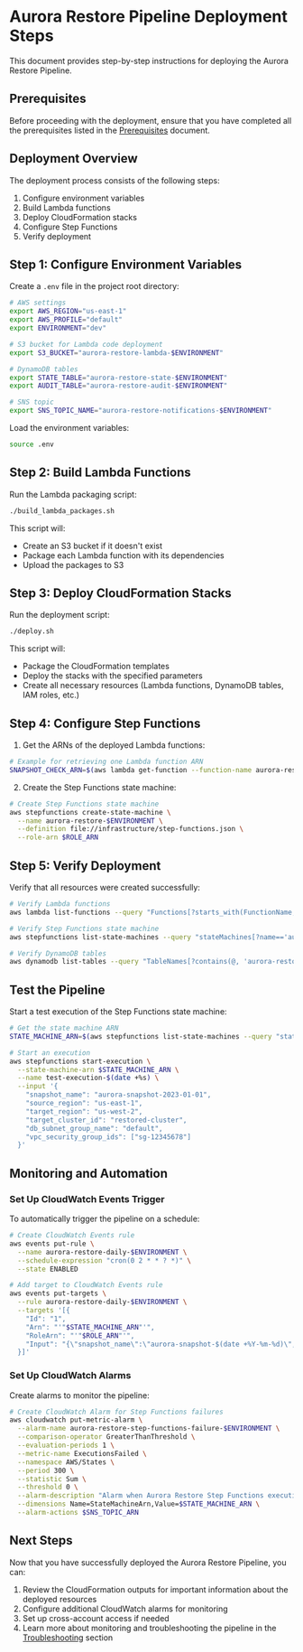 # Aurora Restore Pipeline Deployment Steps

This document provides step-by-step instructions for deploying the Aurora Restore Pipeline.

## Prerequisites

Before proceeding with the deployment, ensure that you have completed all the prerequisites listed in the [Prerequisites](./01_prerequisites.md) document.

## Deployment Overview

The deployment process consists of the following steps:

1. Configure environment variables
2. Build Lambda functions
3. Deploy CloudFormation stacks
4. Configure Step Functions
5. Verify deployment

## Step 1: Configure Environment Variables

Create a `.env` file in the project root directory:

```bash
# AWS settings
export AWS_REGION="us-east-1"
export AWS_PROFILE="default"
export ENVIRONMENT="dev"

# S3 bucket for Lambda code deployment
export S3_BUCKET="aurora-restore-lambda-$ENVIRONMENT"

# DynamoDB tables
export STATE_TABLE="aurora-restore-state-$ENVIRONMENT"
export AUDIT_TABLE="aurora-restore-audit-$ENVIRONMENT"

# SNS topic
export SNS_TOPIC_NAME="aurora-restore-notifications-$ENVIRONMENT"
```

Load the environment variables:

```bash
source .env
```

## Step 2: Build Lambda Functions

Run the Lambda packaging script:

```bash
./build_lambda_packages.sh
```

This script will:
- Create an S3 bucket if it doesn't exist
- Package each Lambda function with its dependencies
- Upload the packages to S3

## Step 3: Deploy CloudFormation Stacks

Run the deployment script:

```bash
./deploy.sh
```

This script will:
- Package the CloudFormation templates
- Deploy the stacks with the specified parameters
- Create all necessary resources (Lambda functions, DynamoDB tables, IAM roles, etc.)

## Step 4: Configure Step Functions

1. Get the ARNs of the deployed Lambda functions:

```bash
# Example for retrieving one Lambda function ARN
SNAPSHOT_CHECK_ARN=$(aws lambda get-function --function-name aurora-restore-snapshot-check-$ENVIRONMENT --query 'Configuration.FunctionArn' --output text)
```

2. Create the Step Functions state machine:

```bash
# Create Step Functions state machine
aws stepfunctions create-state-machine \
  --name aurora-restore-$ENVIRONMENT \
  --definition file://infrastructure/step-functions.json \
  --role-arn $ROLE_ARN
```

## Step 5: Verify Deployment

Verify that all resources were created successfully:

```bash
# Verify Lambda functions
aws lambda list-functions --query "Functions[?starts_with(FunctionName, 'aurora-restore')].FunctionName" --output table

# Verify Step Functions state machine
aws stepfunctions list-state-machines --query "stateMachines[?name=='aurora-restore-$ENVIRONMENT']" --output table

# Verify DynamoDB tables
aws dynamodb list-tables --query "TableNames[?contains(@, 'aurora-restore')]" --output table
```

## Test the Pipeline

Start a test execution of the Step Functions state machine:

```bash
# Get the state machine ARN
STATE_MACHINE_ARN=$(aws stepfunctions list-state-machines --query "stateMachines[?name=='aurora-restore-$ENVIRONMENT'].stateMachineArn" --output text)

# Start an execution
aws stepfunctions start-execution \
  --state-machine-arn $STATE_MACHINE_ARN \
  --name test-execution-$(date +%s) \
  --input '{
    "snapshot_name": "aurora-snapshot-2023-01-01",
    "source_region": "us-east-1",
    "target_region": "us-west-2",
    "target_cluster_id": "restored-cluster",
    "db_subnet_group_name": "default",
    "vpc_security_group_ids": ["sg-12345678"]
  }'
```

## Monitoring and Automation

### Set Up CloudWatch Events Trigger

To automatically trigger the pipeline on a schedule:

```bash
# Create CloudWatch Events rule
aws events put-rule \
  --name aurora-restore-daily-$ENVIRONMENT \
  --schedule-expression "cron(0 2 * * ? *)" \
  --state ENABLED

# Add target to CloudWatch Events rule
aws events put-targets \
  --rule aurora-restore-daily-$ENVIRONMENT \
  --targets '[{
    "Id": "1",
    "Arn": "'"$STATE_MACHINE_ARN"'",
    "RoleArn": "'"$ROLE_ARN"'",
    "Input": "{\"snapshot_name\":\"aurora-snapshot-$(date +%Y-%m-%d)\",\"source_region\":\"us-east-1\",\"target_region\":\"us-west-2\",\"target_cluster_id\":\"restored-cluster\",\"db_subnet_group_name\":\"default\",\"vpc_security_group_ids\":[\"sg-12345678\"]}"
  }]'
```

### Set Up CloudWatch Alarms

Create alarms to monitor the pipeline:

```bash
# Create CloudWatch Alarm for Step Functions failures
aws cloudwatch put-metric-alarm \
  --alarm-name aurora-restore-step-functions-failure-$ENVIRONMENT \
  --comparison-operator GreaterThanThreshold \
  --evaluation-periods 1 \
  --metric-name ExecutionsFailed \
  --namespace AWS/States \
  --period 300 \
  --statistic Sum \
  --threshold 0 \
  --alarm-description "Alarm when Aurora Restore Step Functions execution fails" \
  --dimensions Name=StateMachineArn,Value=$STATE_MACHINE_ARN \
  --alarm-actions $SNS_TOPIC_ARN
```

## Next Steps

Now that you have successfully deployed the Aurora Restore Pipeline, you can:

1. Review the CloudFormation outputs for important information about the deployed resources
2. Configure additional CloudWatch alarms for monitoring
3. Set up cross-account access if needed
4. Learn more about monitoring and troubleshooting the pipeline in the [Troubleshooting](../troubleshooting/01_common_issues.md) section 